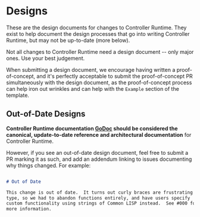 Designs
=======

These are the design documents for changes to Controller Runtime. They
exist to help document the design processes that go into writing
Controller Runtime, but may not be up-to-date (more below).

Not all changes to Controller Runtime need a design document -- only major
ones. Use your best judgement.

When submitting a design document, we encourage having written
a proof-of-concept, and it's perfectly acceptable to submit the
proof-of-concept PR simultaneously with the design document, as the
proof-of-concept process can help iron out wrinkles and can help with the
`Example` section of the template.

## Out-of-Date Designs

**Controller Runtime documentation
[GoDoc](https://pkg.go.dev/github.com/solo-io/controller-runtime) should be
considered the canonical, update-to-date reference and architectural
documentation** for Controller Runtime.

However, if you see an out-of-date design document, feel free to submit
a PR marking it as such, and add an addendum linking to issues documenting
why things changed.  For example:

```markdown

# Out of Date

This change is out of date.  It turns out curly braces are frustrating to
type, so we had to abandon functions entirely, and have users specify
custom functionality using strings of Common LISP instead.  See #000 for
more information.
```
